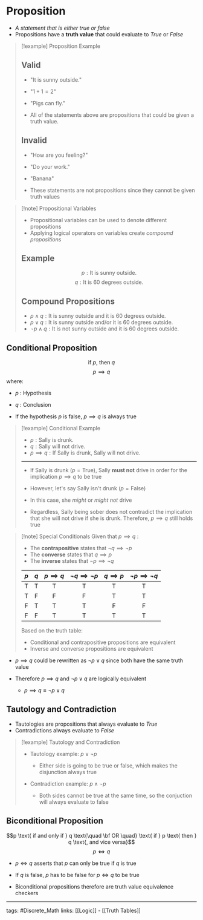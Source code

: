 # Proposition
- *A statement that is either true or false*
- Propositions have a **truth value** that could evaluate to *True* or *False*

>[!example] Proposition Example
> ## Valid
> - "It is sunny outside."
> - "$1 + 1 = 2$"
> - "Pigs can fly."
> 
> - All of the statements above are propositions that could be given a truth value.
> 
> ## Invalid
> - "How are you feeling?"
> - "Do your work."
> - "Banana"
>
> - These statements are not propositions since they cannot be given truth values

>[!note] Propositional Variables
> - Propositional variables can be used to denote different propositions
> - Applying logical operators on variables create *compound propositions*
>
> ## Example
> $$p: \text{It is sunny outside.}$$
> $$q: \text{It is 60 degrees outside.}$$
> 
> ## Compound Propositions
> - $p \land q : \text{It is sunny outside and it is 60 degrees outside.}$
> - $p \lor q : \text{It is sunny outside and/or it is 60 degrees outside.}$
> - $\neg p \land q : \text{It is not sunny outside and it is 60 degrees outside.}$

## Conditional Proposition
$$ \text{if } p \text{, then } q$$
$$p \implies q$$ where:
- $p$ : Hypothesis
- $q$ : Conclusion

- If the hypothesis $p$ is false, $p \implies q$ is always true

>[!example] Conditional Example
> - $p : \text{Sally is drunk.}$
> - $q: \text{Sally will not drive.}$
> - $p \implies q: \text{If Sally is drunk, Sally will not drive.}$
> ---
> - If Sally is drunk ($p = \text{True}$), Sally **must not** drive in order for the implication $p \implies q$ to be true
> 
> - However, let's say Sally isn't drunk ($p = \text{False}$)
> - In this case, she *might* or *might not* drive
> - Regardless, Sally being sober does not contradict the implication that she will not drive if she is drunk. Therefore, $p \implies q$ still holds true

> [!note] Special Conditionals
> Given that $p \implies q$ :
> 
> - The **contrapositive** states that $\neg q \implies \neg p$
> - The **converse** states that $q \implies p$
> - The **inverse** states that $\neg p \implies \neg q$ 
>
> | $p$ | $q$ | $p \implies q$ | $\neg q \implies \neg p$ | $q \implies p$ | $\neg p \implies \neg q$ |
> |:---:|:---:|:--------------:|:--------------:|:------------------------:|:------------------------:|
> |  T  |  T  |       T        |       T        |            T             |            T             |
> |  T  |  F  |       F        |       F        |            T             |            T             |
> |  F  |  T  |       T        |       T        |            F             |            F             |
> |  F  |  F  |       T        |       T        |            T             |            T             |
> 
> Based on the truth table:
> - Conditional and contrapositive propositions are equivalent
> - Inverse and converse propositions are equivalent

- $p \implies q$ could be rewritten as $\neg p \lor q$ since both have the same truth value

- Therefore $p \implies q$ and $\neg p \lor q$ are logically equivalent
	- $p \implies q \equiv \neg p \lor q$

## Tautology and Contradiction
- Tautologies are propositions that always evaluate to *True*
- Contradictions always evaluate to *False*

>[!example] Tautology and Contradiction
> - Tautology example: $p \lor \neg p$
> 	- Either side is going to be true or false, which makes the disjunction always true
>
> - Contradiction example: $p \land \neg p$
> 	- Both sides cannot be true at the same time, so the conjuction will always evaluate to false


## Biconditional Proposition
$$p \text{ if and only if } q \text{\quad \bf OR \quad} \text{ if } p \text{ then } q \text{, and vice versa}$$
$$p \iff q$$

- $p \iff q$ asserts that $p$ can only be true if $q$ is true
- If $q$ is false, $p$ has to be false for $p \iff q$ to be true

- Biconditional propositions therefore are truth value equivalence checkers


---
tags: #Discrete_Math 
links: [[Logic]] - [[Truth Tables]]